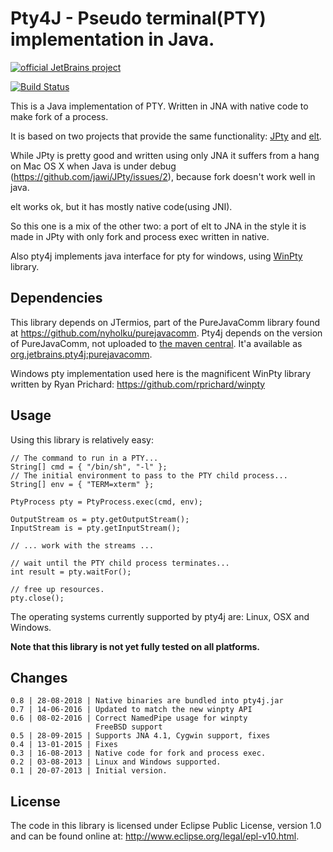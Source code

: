 # Pty4J - Pseudo terminal(PTY) implementation in Java.

[![official JetBrains project](http://jb.gg/badges/official.svg)](https://confluence.jetbrains.com/display/ALL/JetBrains+on+GitHub)


[![Build Status](https://travis-ci.com/traff/pty4j.svg?branch=master)](https://travis-ci.com/JetBrains/pty4j)

This is a Java implementation of PTY. Written in JNA with native code to make fork of a process.

It is based on two projects that provide the same functionality: [JPty](https://github.com/jawi/JPty)
and [elt](https://code.google.com/p/elt/). 

While JPty is pretty good and written using only JNA it suffers from a 
hang on Mac OS X when Java is under debug (https://github.com/jawi/JPty/issues/2), because
fork doesn't work well in java.

elt works ok, but it has mostly native code(using JNI).

So this one is a mix of the other two: a port of elt to JNA in the style it is made in JPty with only
fork and process exec written in native.

Also pty4j implements java interface for pty for windows, using [WinPty](https://github.com/rprichard/winpty) library.

## Dependencies

This library depends on JTermios, part of the PureJavaComm library found at
<https://github.com/nyholku/purejavacomm>. Pty4j depends on the version of PureJavaComm,
not uploaded to [the maven central](https://search.maven.org/artifact/com.github.purejavacomm/purejavacomm).
It'a available as [org.jetbrains.pty4j:purejavacomm](https://bintray.com/jetbrains/pty4j/org.jetbrains.pty4j%3Apurejavacomm).

Windows pty implementation used here is the magnificent WinPty library written by Ryan Prichard: https://github.com/rprichard/winpty

## Usage

Using this library is relatively easy:

    // The command to run in a PTY...
    String[] cmd = { "/bin/sh", "-l" };
    // The initial environment to pass to the PTY child process...
    String[] env = { "TERM=xterm" };

    PtyProcess pty = PtyProcess.exec(cmd, env);

    OutputStream os = pty.getOutputStream();
    InputStream is = pty.getInputStream();
    
    // ... work with the streams ...
    
    // wait until the PTY child process terminates...
    int result = pty.waitFor();
    
    // free up resources.
    pty.close();

The operating systems currently supported by pty4j are: Linux, OSX and
Windows.  

**Note that this library is not yet fully tested on all platforms.**

## Changes

    0.8 | 28-08-2018 | Native binaries are bundled into pty4j.jar
    0.7 | 14-06-2016 | Updated to match the new winpty API
    0.6 | 08-02-2016 | Correct NamedPipe usage for winpty
                       FreeBSD support
    0.5 | 28-09-2015 | Supports JNA 4.1, Cygwin support, fixes
    0.4 | 13-01-2015 | Fixes
    0.3 | 16-08-2013 | Native code for fork and process exec.
    0.2 | 03-08-2013 | Linux and Windows supported.
    0.1 | 20-07-2013 | Initial version.

## License

The code in this library is licensed under Eclipse Public License, version 
1.0 and can be found online at: <http://www.eclipse.org/legal/epl-v10.html>.


